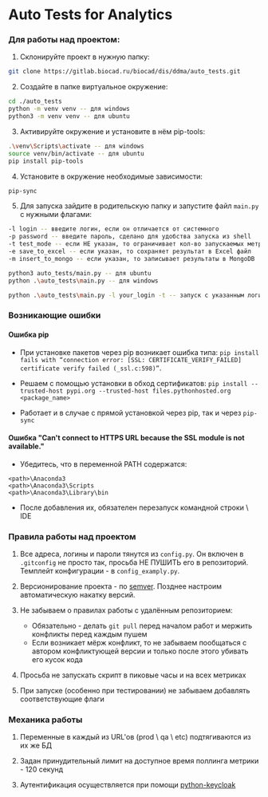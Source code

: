 # Auto Tests for Analytics

### Для работы над проектом:

1. Склонируйте проект в нужную папку: 

```bash
git clone https://gitlab.biocad.ru/biocad/dis/ddma/auto_tests.git
```


2. Создайте в папке виртуальное окружение:

```bash
cd ./auto_tests
python -m venv venv -- для windows
python3 -m venv venv -- для ubuntu
```

3. Активируйте окружение и установите в нём pip-tools:

```bash
.\venv\Scripts\activate -- для windows
source venv/bin/activate -- для ubuntu
pip install pip-tools
```

4. Установите в окружение необходимые зависимости:

```bash
pip-sync
```

5. Для запуска зайдите в родительскую папку и запустите файл `main.py` с нужными флагами:

```bash
-l login -- введите логин, если он отличается от системного
-p password -- введите пароль, сделано для удобства запуска из shell
-t test_mode -- если НЕ указан, то ограничивает кол-во запускаемых метрик до 3-х
-e save_to_excel -- если указан, то сохраняет результат в Excel файл 
-m insert_to_mongo -- если указан, то записывает результаты в MongoDB

python3 auto_tests/main.py -- для ubuntu
python .\auto_tests\main.py -- для windows

python .\auto_tests\main.py -l your_login -t -- запуск с указанным логином в тестовом режиме
```


### Возникающие ошибки

#### Ошибка pip
- При установке пакетов через pip возникает ошибка типа: 
`pip install fails with “connection error: [SSL: CERTIFICATE_VERIFY_FAILED] certificate verify failed (_ssl.c:598)”`. 

- Решаем с помощью установки в обход сертификатов:
`pip install --trusted-host pypi.org --trusted-host files.pythonhosted.org <package_name>`

- Работает и в случае с прямой установкой через pip, так и через `pip-sync`

#### Ошибка "Can't connect to HTTPS URL because the SSL module is not available."
- Убедитесь, что в переменной PATH содержатся:
```
<path>\Anaconda3
<path>\Anaconda3\Scripts
<path>\Anaconda3\Library\bin
```
- После добавления их, обязателен перезапуск командной строки \ IDE

### Правила работы над проектом
1. Все адреса, логины и пароли тянутся из `config.py`. 
Он включен в `.gitconfig` не просто так, просьба НЕ ПУШИТЬ его в репозиторий.
Темплейт конфигурации - в `config_examply.py`.

2. Версионирование проекта - по [semver](https://semver.org/).
Позднее настроим автоматическую накатку версий. 

3. Не забываем о правилах работы с удалённым репозиторием:
    - Обязательно - делать `git pull` перед началом работ и мержить конфликты перед каждым пушем
    - Если возникает мёрж конфликт, то не забываем пообщаться с автором конфликтующей версии и только после этого убивать его кусок кода
    
4. Просьба не запускать скрипт в пиковые часы и на всех метриках

5. При запуске (особенно при тестировании) не забываем добавлять соответствующие флаги

### Механика работы
1. Переменные в каждый из URL'ов (prod \ qa \ etc) подтягиваются из их же БД

2. Задан принудительный лимит на доступное время поллинга метрики - 120 секунд

3. Аутентификация осуществляется при помощи [python-keycloak](https://github.com/marcospereirampj/python-keycloak)
 